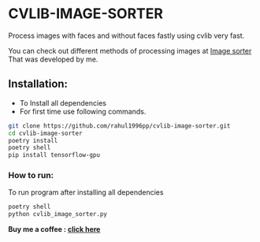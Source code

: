 # CVLIB-IMAGE-SORTER

Process images with faces and without faces fastly using cvlib very fast.

You can check out different methods of processing images at [Image sorter](https://github.com/rahul1996pp/Image_Sorter "Image sorter") That was developed by me.

## Installation:
- To Install all dependencies
- For first time use following commands.

```bash
git clone https://github.com/rahul1996pp/cvlib-image-sorter.git
cd cvlib-image-sorter
poetry install
poetry shell
pip install tensorflow-gpu
```

### How to run:

To run program after installing all dependencies

```bash
poetry shell
python cvlib_image_sorter.py
```

**Buy me a coffee : [click here](https://www.paypal.me/RahulPujari "Pay")**
